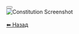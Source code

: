 
<html lang="uk">
<head>
    <meta charset="UTF-8">
    <meta name="viewport" content="width=device-width, initial-scale=1.0">
    <link rel="stylesheet" href="style.css">
</head>
<body>
    <div class="center">
        <button onclick="goToPhotoPage()"></button>
    </div>
</body>
</html>


<html lang="uk">
<head>
    <meta charset="UTF-8">
    <meta name="viewport" content="width=device-width, initial-scale=1.0">
    <link rel="stylesheet" href="style.css">
</head>
<body>
    <div class="center">
        <img src="data:image/png;base64,iVBORw0KGgoAAAANSUhEUgAA..." alt="Constitution Screenshot" />
        <br><br>
        <a href="index.html" class="btn">⬅ Назад</a>
    </div>
</body>
</html>

